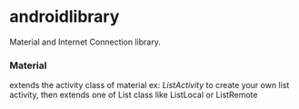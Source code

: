 # androidlibrary
Material and Internet Connection library.

<h3>Material</h3>
extends the activity class of material ex: <i>ListActivity</i> to create your own list activity, then extends one of List class like ListLocal or ListRemote

